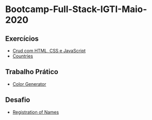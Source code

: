 # Bootcamp-Full-Stack-IGTI-Maio-2020

## Exercícios

   -  [Crud com HTML, CSS e JavaScript](https://github.com/thiagorcode/Bootcamp-Full-Stack-IGTI/tree/master/Módulo-1/UserSearch-JS "Crud com HTML, CSS e JavaScript")
   -  [Countries](https://github.com/thiagorcode/Bootcamp-Full-Stack-IGTI/tree/master/Módulo-1/Countries "Countries")

## Trabalho Prático
   
   - [Color Generator](https://github.com/thiagorcode/Color-Generator "Color Generator")
      
## Desafio

   - [Registration of Names](https://github.com/thiagorcode/Registration-of-Names "Registration of Names")
